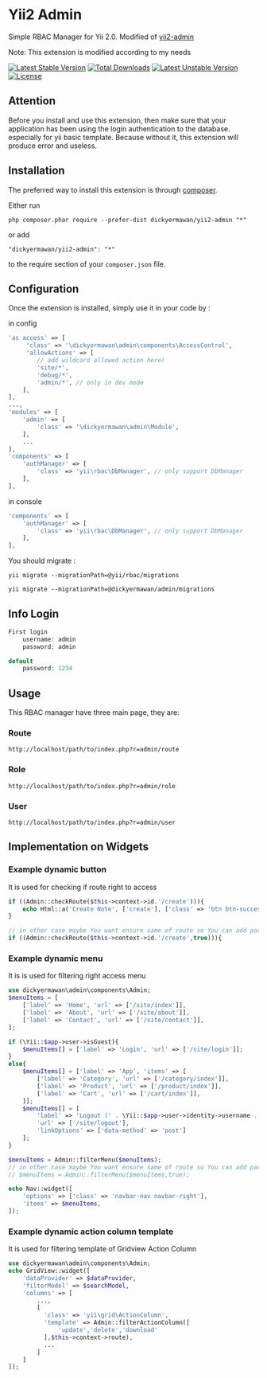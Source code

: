 Yii2 Admin
===============
Simple RBAC Manager for Yii 2.0. Modified of [yii2-admin](https://github.com/dickyermawan/yii2-admin)

Note: This extension is modified according to my needs

[![Latest Stable Version](https://poser.pugx.org/dickyermawan/yii2-admin/v/stable)](https://packagist.org/packages/dickyermawan/yii2-admin) [![Total Downloads](https://poser.pugx.org/dickyermawan/yii2-admin/downloads)](https://packagist.org/packages/dickyermawan/yii2-admin) [![Latest Unstable Version](https://poser.pugx.org/dickyermawan/yii2-admin/v/unstable)](https://packagist.org/packages/dickyermawan/yii2-admin) [![License](https://poser.pugx.org/dickyermawan/yii2-admin/license)](https://packagist.org/packages/dickyermawan/yii2-admin)

Attention
---------
Before you install and use this extension, then make sure that your application has been using the login authentication to the database. especially for yii basic template. Because without it, this extension will produce error and useless.

Installation
------------

The preferred way to install this extension is through [composer](http://getcomposer.org/download/).

Either run

```
php composer.phar require --prefer-dist dickyermawan/yii2-admin "*"
```

or add

```
"dickyermawan/yii2-admin": "*"
```

to the require section of your `composer.json` file.


Configuration
-------------

Once the extension is installed, simply use it in your code by  :

in config
```php
'as access' => [
     'class' => '\dickyermawan\admin\components\AccessControl',
	 'allowActions' => [
		// add wildcard allowed action here!
		'site/*',
		'debug/*',
		'admin/*', // only in dev mode
	],
],
...,
'modules' => [
	'admin' => [
		'class' => '\dickyermawan\admin\Module',
	],
	...
],
'components' => [
	'authManager' => [
		'class' => 'yii\rbac\DbManager', // only support DbManager
	],
],
```

in console
```php
'components' => [
	'authManager' => [
		'class' => 'yii\rbac\DbManager', // only support DbManager
	],
],
```


You should migrate :

```yii migrate --migrationPath=@yii/rbac/migrations```

```yii migrate --migrationPath=@dickyermawan/admin/migrations```


Info Login
-----
```php
First login
    username: admin
    password: admin

default
    password: 1234
```

Usage
-----

This RBAC manager have three main page, they are:

### Route
```
http://localhost/path/to/index.php?r=admin/route
```

### Role
```
http://localhost/path/to/index.php?r=admin/role
```

### User
```
http://localhost/path/to/index.php?r=admin/user
```

Implementation on Widgets
-------------------------

### Example dynamic button
It is used for checking if route right to access
```php
if ((Admin::checkRoute($this->context->id.'/create'))){
    echo Html::a('Create Note', ['create'], ['class' => 'btn btn-success']);
}

// in other case maybe You want ensure same of route so You can add parameter strict true
if ((Admin::checkRoute($this->context->id.'/create',true))){
```

### Example dynamic menu
It is is used for filtering right access menu
```php
use dickyermawan\admin\components\Admin;
$menuItems = [
    ['label' => 'Home', 'url' => ['/site/index']],
    ['label' => 'About', 'url' => ['/site/about']],
    ['label' => 'Contact', 'url' => ['/site/contact']],
];

if (\Yii::$app->user->isGuest){
    $menuItems[] = ['label' => 'Login', 'url' => ['/site/login']];
}
else{
    $menuItems[] = ['label' => 'App', 'items' => [
        ['label' => 'Category', 'url' => ['/category/index']],
        ['label' => 'Product', 'url' => ['/product/index']],
        ['label' => 'Cart', 'url' => ['/cart/index']],
    ]];
    $menuItems[] = [
        'label' => 'Logout (' . \Yii::$app->user->identity->username . ')',
        'url' => ['/site/logout'],
        'linkOptions' => ['data-method' => 'post']
    ];
}

$menuItems = Admin::filterMenu($menuItems);
// in other case maybe You want ensure same of route so You can add parameter strict true
// $menuItems = Admin::filterMenu($menuItems,true); 

echo Nav::widget([
    'options' => ['class' => 'navbar-nav navbar-right'],
    'items' => $menuItems,
]);
```
### Example dynamic action column template
It is used for filtering template of Gridview Action Column
```php
use dickyermawan\admin\components\Admin;
echo GridView::widget([
    'dataProvider' => $dataProvider,
    'filterModel' => $searchModel,
    'columns' => [
        ...,
        [
          'class' => 'yii\grid\ActionColumn',
          'template' => Admin::filterActionColumn([
              'update','delete','download'
          ],$this->context->route),
          ...
        ]
    ]
]);
```
